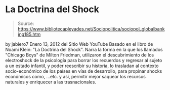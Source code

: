 # La Doctrina del Shock

> Source: https://www.bibliotecapleyades.net/Sociopolitica/sociopol_globalbanking185.htm

by
jabiero7
Enero 13, 2012
del Sitio Web
YouTube
Basado en el libro de Noami Klein: "La Doctrina del Shock".
Narra la forma
en la que los llamados "Chicago Boys" de Milton Friedman, utilizaron el
descubrimiento de los electroshock de la psicología para borrar los
recuerdos y regresar al sujeto a un estado infantil, y poder reescribir su
historia, lo trasladan al contexto socio-económico de los países en vías de
desarrollo, para propinar shocks económicos como,
...etc. y así, permitir
mejor saquear los recursos naturales y enriquecer a las trasnacionales.
